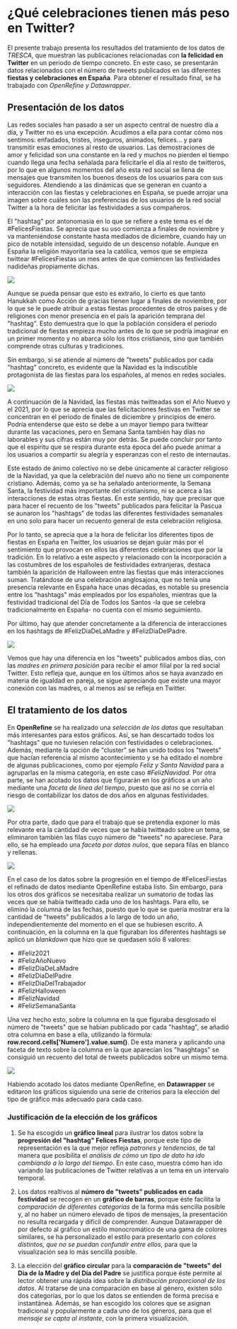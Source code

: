 # ¿Qué celebraciones tienen más peso en Twitter?

El presente trabajo presenta los resultados del tratamiento de los datos de *TRESCA*, que muestran las publicaciones relacionadas con **la felicidad en Twitter** en un periodo de tiempo concreto. En este caso, se presentarán datos relacionados con el número de tweets publicados en las diferentes **fiestas y celebraciones en España**. Para obtener el resultado final, se ha trabajado con *OpenRefine y Datawrapper*.

## Presentación de los datos

Las redes sociales han pasado a ser un aspecto central de nuestro día a día, y Twitter no es una excepción. Acudimos a ella para contar cómo nos sentimos: enfadados, tristes, inseguros, animados, felices... y para transmitir esas emociones al resto de usuarios. Las demostraciones de amor y felicidad son una constante en la red y muchos no pierden el tiempo cuando llega una fecha señalada para felicitarle el día al resto de twitteros, por lo que en algunos momentos del año esta red social se llena de mensajes que transmiten los buenos deseos de los usuarios para con sus seguidores. Atendiendo a las dinámicas que se generan en cuanto a interacción con las fiestas y celebraciones en España, se puede arrojar una imagen sobre cuáles son las preferencias de los usuarios de la red social Twitter a la hora de felicitar las festividades a sus compañeros.

El "hashtag" por antonomasia en lo que se refiere a este tema es el de #FelicesFiestas. Se aprecia que su uso comienza a finales de noviembre y va manteniéndose constante hasta mediados de diciembre, cuando hay un pico de notable intensidad, seguido de un descenso notable. Aunque en España la religión mayoritaria sea la católica, vemos que se empieza twittear #FelicesFiestas un mes antes de que comiencen las festividades nadideñas propiamente dichas.

<img src="img/felices-fiestas.png">

Aunque se pueda pensar que esto es extraño, lo cierto es que tanto Hanukkah como Acción de gracias tienen lugar a finales de noviembre, por lo que se le puede atribuir a estas fiestas procedentes de otros países y de religiones con menor presencia en el país la aparición temprana del "hashtag". Esto demuestra que lo que la población considera el periodo tradicional de fiestas empieza mucho antes de lo que se podría imaginar en un primer momento y no abarca sólo los ritos cristianos, sino que también comprende otras culturas y tradiciones.

Sin embargo, si se atiende al número de "tweets" publicados por cada "hashtag" concreto, es evidente que la Navidad es la indiscutible protagonista de las fiestas para los españoles, al menos en redes sociales. 

<img src="img/celebraciones.png">

A continuación de la Navidad, las fiestas más twitteadas son el Año Nuevo y el 2021, por lo que se aprecia que las felicitaciones festivas en Twitter se concentran en el periodo de finales de diciembre y principios de enero. Podría entenderse que esto se debe a un mayor tiempo para twittear durante las vacaciones, pero en Semana Santa también hay días no laborables y sus cifras están muy por detrás. Se puede concluir por tanto que el espíritu que se respira durante esta época del año puede animar a los usuarios a compartir su alegría y esperanzas con el resto de internautas.

Este estado de ánimo colectivo no se debe únicamente al carácter religioso de la Navidad, ya que la celebración del nuevo año no tiene un componente cristiano. Además, como ya se ha señalado anteriormente, la Semana Santa, la festividad más importante del cristianismo, ni se acerca a las interacciones de estas otras fiestas. En este sentido, hay que precisar que para hacer el recuento de los "tweets" publicados para felicitar la Pascua se aunaron los "hashtags" de todas las diferentes festividades semanales en uno solo para hacer un recuento general de esta celebración religiosa.

Por lo tanto, se aprecia que a la hora de felicitar los diferentes tipos de fiestas en España en Twitter, los usuarios se dejan guiar más por el sentimiento que provocan en ellos las diferentes celebraciones que por la tradición. En lo relativo a este aspecto y relacionado con la incorporación a las costumbres de los españoles de festividades extranjeras, destaca también la aparición de Halloween entre las fiestas que más interacciones suman. Tratándose de una celebración anglosajona, que no tenía una presencia relevante en España hace unas décadas, es notable su presencia entre los "hashtags" más empleados por los españoles, mientras que la festividad tradicional del Día de Todos los Santos -la que se celebra tradicionalmente en España- no cuenta con el mismo seguimiento.

Por último, hay que atender concretamente a la diferencia de interacciones en los hashtags de #FelizDiaDeLaMadre y #FelizDiaDelPadre.

<img src="img/papa-o-mama.png">

Vemos que hay una diferencia en los "tweets" publicados ambos días, con las *madres en primera posición* para recibir el amor filial por la red social Twitter. Esto refleja que, aunque en los últimos años se haya avanzado en materia de igualdad en pareja, se sigue apreciando que existe una mayor conexión con las madres, o al menos así se refleja en Twitter.


## El tratamiento de los datos

En **OpenRefine** se ha realizado una *selección de los datos* que resultaban más interesantes para estos gráficos. Así, se han descartado todos los "hashtags" que no tuviesen relación con festividades o celebraciones. Además, mediante la opción de "cluster" se han unido todos los "tweets" que hacían referencia al mismo acontecimiento y se ha editado el nombre de algunas publicaciones, como por ejemplo *Feliz y Santa Navidad* para a agruparlas en la misma categoría, en este caso *#FelizNavidad*. Por otra parte, se han acotado los datos que figurarán en los gráficos a un año mediante una *faceta de línea del tiempo*, puesto que así no se corría el riesgo de contabilizar los datos de dos años en algunas festividades.

<img src="img/refine-fecha.png">

Por otra parte, dado que para el trabajo que se pretendía exponer lo más relevante era la cantidad de veces que se había twitteado sobre un tema, se eliminaron también las filas cuyo número de "tweets" no apareciese. Para ello, se ha empleado una *faceta por datos nulos*, que separa filas en blanco y rellenas. 

<img src="img/refine-numero.png">

En el caso de los datos sobre la progresión en el tiempo de #FelicesFiestas el refinado de datos mediante OpenRefine estaba listo. Sin embargo, para los otros dos gráficos se necesitaba realizar un sumatorio de todas las veces que se había twitteado cada uno de los hashtags. Para ello, se eliminó la columna de las fechas, puesto que lo que se quería mostrar era la cantidad de "tweets" publicados a lo largo de todo un año, independientemente del momento en el que se hubiesen escrito. A continuación, en la columna en la que figuraban los diferentes hashtags se aplicó un *blankdown* que hizo que se quedasen sólo 8 valores:

- #Feliz2021
- #FelizAñoNuevo
- #FelizDiaDeLaMadre
- #FelizDiaDelPadre
- #FelizDiaDelTrabajador
- #FelizHalloween
- #FelizNavidad
- #FelizSemanaSanta

Una vez hecho esto, sobre la columna en la que figuraba desglosado el número de "tweets" que se habían publicado por cada "hashtag", se añadió otra columna en base a ella, utilizando la fórmula: **row.record.cells['Numero'].value.sum()**. De esta manera y aplicando una faceta de texto sobre la columna en la que aparecían los "hasghtags" se consiguió un recuento del total de tweets publicados sobre un mismo tema.

<img src="img/refine-sumatorio.png">

Habiendo acotado los datos mediante OpenRefine, en **Datawrapper** se editaron los gráficos siguiendo una serie de criterios para la elección del tipo de gráfico más adecuado para cada caso.

### Justificación de la elección de los gráficos

1. Se ha escogido un **gráfico lineal** para ilustrar los datos sobre la **progresión del "hashtag" Felices Fiestas**, porque este tipo de representación es la que mejor refleja *patrones y tendencias*, de tal manera que posibilita el *análisis de cómo un tipo de dato ha ido cambiando a lo largo del tiempo*. En este caso, muestra cómo han ido variando las publicaciones de Twitter relativas a un tema en un intervalo temporal. 

2. Los datos realtivos al **número de "tweets" publicados en cada festividad** se recogen en un **gráfico de barras**, porque éste facilita la *comparación de diferentes categorías* de la forma más sencilla posible y, al no haber un número elevado de tipos de mensajes, la presentación no resulta recargada y difícil de comprender. Aunque Datawrapper dé por defecto al gráfico un estilo monocromático de una gama de colores similares, se ha personalizado el estilo para presentarlo con *colores distintos, que no se puedan confundir entre ellos*, para que la visualización sea lo más sencilla posible.

3. La elección del **gráfico circular** para la **comparación de "tweets" del Día de la Madre y del Día del Padre** se justifica porque éste permite al lector obtener una rápida idea sobre la *distribución proporcional de los datos*. Al tratarse de una comparación en base al género, existen sólo dos categorías, por lo que los datos se entienden de forma precisa e instantánea. Además, se han escogido los colores que se asignan tradicional y popularmente a cada uno de los géneros, para que el *mensaje se capta al instante*, con la primera visualización.
